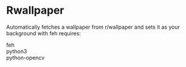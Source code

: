 # Rwallpaper

Automatically fetches a wallpaper from r/wallpaper and sets it as your background with feh
requires:

feh  
python3  
python-opencv  